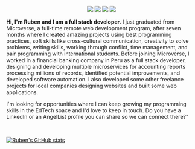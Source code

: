 <p align="center">
    <a href="https://angel.co/u/ruben-paz-chuspe" alt="Angel">
        <img src="https://img.shields.io/badge/Angel-Profile-lightgrey" /></a>
    <a href="https://twitter.com/ChuspePaz" alt="Twitter">
        <img src="https://img.shields.io/badge/Twitter-Profile-blue" /></a>
    <a href="https://www.linkedin.com/in/rubenpch/" alt="Linkedin">
        <img src="https://img.shields.io/badge/Linkedin-Profile-blue" /></a>
    <a href="http://rpazchuspe.haylli.net/" alt="Ruben Paz Chuspe">
        <img src="https://img.shields.io/badge/Portfolio-rpazchuspe.haylli.net-red" /></a>
</p>


<b> Hi, I'm Ruben and I am a full stack developer.</b> I just graduated from Microverse, a full-time remote web development program, after seven months where I  created amazing projects using best programming practices, soft skills like cross-cultural communication, creativity to solve problems, writing skills, working through conflict, time management, and pair programming with international students. Before joining Microverse, I worked in a financial banking company in Peru as a full stack developer, designing and developing multiple microservices for accounting reports processing millions of records, identified potential improvements, and developed software automation. I also developed some other freelance projects for local companies designing websites and built some web applications.

I'm looking for opportunities where I can keep growing my programming skills in the EdTech space and I'd love to keep in touch. Do you have a LinkedIn or an AngelList profile you can share so we can connect there?”

<br/>

[![Ruben's GitHub stats](https://github-readme-stats.vercel.app/api?username=rubenpazch)](https://github.com/rubenpazch/github-readme-stats)


